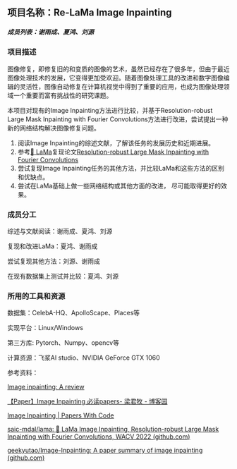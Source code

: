 ## 项目名称：Re-LaMa Image Inpainting

##### 成员列表：谢雨成、夏鸿、刘源

### 项目描述

图像修复，即修复旧的和变质的图像的艺术，虽然已经存在了很多年，但由于最近图像处理技术的发展，它变得更加受欢迎。随着图像处理工具的改进和数字图像编辑的灵活性，图像自动修复在计算机视觉中得到了重要的应用，也成为图像处理领域一个重要而富有挑战性的研究课题。

本项目对现有的Image Inpainting方法进行比较，并基于Resolution-robust Large Mask Inpainting with Fourier Convolutions方法进行改进，尝试提出一种新的网络结构解决图像修复问题。

1. 阅读Image Inpainting的综述文献，了解该任务的发展历史和近期进展。
2. 参考[🦙 LaMa](https://github.com/saic-mdal/lama)复现论文[Resolution-robust Large Mask Inpainting with Fourier Convolutions](https://arxiv.org/pdf/2109.07161v2.pdf)
3. 尝试复现Image Inpainting任务的其他方法，并比较LaMa和这些方法的区别和优缺点。
4. 尝试在LaMa基础上做一些网络结构或其他方面的改进， 尽可能取得更好的效果。

### 成员分工

综述与文献阅读：谢雨成、夏鸿、刘源

复现和改进LaMa：夏鸿、谢雨成

尝试复现其他方法：刘源、谢雨成

在现有数据集上测试并比较：夏鸿、刘源

### 所用的工具和资源

数据集：CelebA-HQ、ApolloScape、Places等

实现平台：Linux/Windows

第三方库: Pytorch、Numpy、opencv等

计算资源：飞浆AI studio、NVIDIA GeForce GTX 1060

参考资料： 

[Image inpainting: A review](https://arxiv.org/ftp/arxiv/papers/1909/1909.06399.pdf)

[【Paper】Image Inpainting 必读papers- 梁君牧 - 博客园 ](https://www.cnblogs.com/lwp-nicol/p/15016914.html#generative-image-inpainting-with-contextual-attention-1)

[Image Inpainting | Papers With Code](https://paperswithcode.com/task/image-inpainting)

[saic-mdal/lama: 🦙 LaMa Image Inpainting, Resolution-robust Large Mask Inpainting with Fourier Convolutions, WACV 2022 (github.com)](https://github.com/saic-mdal/lama)

[geekyutao/Image-Inpainting: A paper summary of image inpainting (github.com)](https://github.com/geekyutao/Image-Inpainting)
